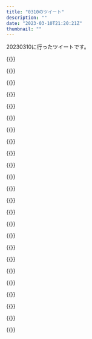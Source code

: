 ```yaml
---
title: "0310のツイート"
description: ""
date: "2023-03-10T21:20:21Z"
thumbnail: ""
---
```

20230310に行ったツイートです。
<!--more-->
{{<tweetlike text="選択肢ある系のノベルゲーム系のゲーム、全テキスト読みたいけど、そういうプレイのしかたしてると飽きるんだよな。\nというか多分飽きるまでにクリアできない\nルート分岐程度の差分ならまあ大丈夫だけどポイントクリック系だと読み直しが気になって進めなくなったりとか" screenname="jme/k.h (@JME_KH)" url="https://twitter.com/JME_KH/status/1633949206573637633?ref_src=twsrc%5Etfw" date="March 9 2023">}}

{{<tweetlike text="x読み直し\n○読み逃し" screenname="jme/k.h (@JME_KH)" url="https://twitter.com/JME_KH/status/1633949407900221442?ref_src=twsrc%5Etfw" date="March 9 2023">}}

{{<tweetlike text="逆転裁判4はなんか音が外れてる場所を指摘するやつが全然分からなかった思い出" screenname="jme/k.h (@JME_KH)" url="https://twitter.com/JME_KH/status/1633959423134801921?ref_src=twsrc%5Etfw" date="March 9 2023">}}

{{<tweetlike text="カプコンの方はちょっと見れない" screenname="jme/k.h (@JME_KH)" url="https://twitter.com/JME_KH/status/1633965183763873798?ref_src=twsrc%5Etfw" date="March 9 2023">}}

{{<tweetlike text="ロボコップのゲーム、ロボコップ視点にしては視界がクリアすぎる気がするな\n自分の感覚が3の死にかけのときのイメージかもしれないけど" screenname="jme/k.h (@JME_KH)" url="https://twitter.com/JME_KH/status/1633967284149702656?ref_src=twsrc%5Etfw" date="March 9 2023">}}

{{<tweetlike text="ドリームオーラはがせるバスターか" screenname="jme/k.h (@JME_KH)" url="https://twitter.com/JME_KH/status/1633967544586620929?ref_src=twsrc%5Etfw" date="March 9 2023">}}

{{<tweetlike text="今日コート着てきたのは失敗" screenname="jme/k.h (@JME_KH)" url="https://twitter.com/JME_KH/status/1633968333530996736?ref_src=twsrc%5Etfw" date="March 9 2023">}}

{{<tweetlike text="OK、パノラマサイト、なんとなくゲーム性がわかってきたぞ。めちゃくちゃ好きなタイプってわけでもないけど、そこそこ好きなタイプだな\n進行に必要なアイテムを集めとかないと進めない感じね。まあそりゃ詰みになるのは今どきないかかそうか" screenname="jme/k.h (@JME_KH)" url="https://twitter.com/JME_KH/status/1633979537712353280?ref_src=twsrc%5Etfw" date="March 9 2023">}}

{{<tweetlike text="悪夢が続いてる方がかろうじてマシな状況" screenname="jme/k.h (@JME_KH)" url="https://twitter.com/JME_KH/status/1633981060278272000?ref_src=twsrc%5Etfw" date="March 9 2023">}}

{{<tweetlike text="筆がノリすぎている" screenname="jme/k.h (@JME_KH)" url="https://twitter.com/JME_KH/status/1633984131658039296?ref_src=twsrc%5Etfw" date="March 9 2023">}}

{{<tweetlike text="銃に弾数制限があるのは受け入れられるけど、ナイフに耐久値があるのはなんかいやだと感じるのはなんでだろうな\nナイフの入手場所が限られてるからか" screenname="jme/k.h (@JME_KH)" url="https://twitter.com/JME_KH/status/1634011695550181376?ref_src=twsrc%5Etfw" date="March 9 2023">}}

{{<tweetlike text="ビームローターってことは水星の世界もなんかビームで揚力やら浮力やら上向きの力を得る物理なのか" screenname="jme/k.h (@JME_KH)" url="https://twitter.com/JME_KH/status/1634021348610822144?ref_src=twsrc%5Etfw" date="March 9 2023">}}

{{<tweetlike text="ビームローター、飛んでるんじゃなくてジャンプしただけの可能性もあるけどそれだと余計に謎の武器になるか?" screenname="jme/k.h (@JME_KH)" url="https://twitter.com/JME_KH/status/1634028920696877057?ref_src=twsrc%5Etfw" date="March 9 2023">}}

{{<tweetlike text="最近ノストラダムスづいてるな" screenname="jme/k.h (@JME_KH)" url="https://twitter.com/JME_KH/status/1634031848295895042?ref_src=twsrc%5Etfw" date="March 9 2023">}}

{{<tweetlike text="世紀末なら2ノストラダムスもわかるけど令和の今になってこれは過剰摂取" screenname="jme/k.h (@JME_KH)" url="https://twitter.com/JME_KH/status/1634034084057067521?ref_src=twsrc%5Etfw" date="March 9 2023">}}

{{<tweetlike text="パノラマサイトも年代設定的にそういう雰囲気があるんだよな\nまだ序盤も序盤だから出てくるのかどうかわからないけど" screenname="jme/k.h (@JME_KH)" url="https://twitter.com/JME_KH/status/1634035972127232000?ref_src=twsrc%5Etfw" date="March 9 2023">}}

{{<tweetlike text="放生会" screenname="jme/k.h (@JME_KH)" url="https://twitter.com/JME_KH/status/1634046035390763009?ref_src=twsrc%5Etfw" date="March 9 2023">}}

{{<tweetlike text="パノラマじゃなくてパラノマじゃん。" screenname="jme/k.h (@JME_KH)" url="https://twitter.com/JME_KH/status/1634069384867246080?ref_src=twsrc%5Etfw" date="March 10 2023">}}

{{<tweetlike text="超常" screenname="jme/k.h (@JME_KH)" url="https://twitter.com/JME_KH/status/1634069665344557058?ref_src=twsrc%5Etfw" date="March 10 2023">}}

{{<tweetlike text="パラノマサイト、ちょっと予想はしてたけど思ったよりびっくりしたな、刑事のとこ" screenname="jme/k.h (@JME_KH)" url="https://twitter.com/JME_KH/status/1634171493566521345?ref_src=twsrc%5Etfw" date="March 10 2023">}}

{{<tweetlike text="パラノマサイト、足洗い、メタルギア的な解決方法で面白いな" screenname="jme/k.h (@JME_KH)" url="https://twitter.com/JME_KH/status/1634177052663517186?ref_src=twsrc%5Etfw" date="March 10 2023">}}

{{<tweetlike text="うん、パラノマサイト、好みのゲームだな。４２８とかに近いタイプか" screenname="jme/k.h (@JME_KH)" url="https://twitter.com/JME_KH/status/1634178378680119299?ref_src=twsrc%5Etfw" date="March 10 2023">}}

{{<tweetlike text="#パラノマサイト 有閑マダム操作キャラクター？にできるの何となくいいな" screenname="jme/k.h (@JME_KH)" url="https://twitter.com/JME_KH/status/1634196671084269568?ref_src=twsrc%5Etfw" date="March 10 2023">}}

{{<tweetlike text="仮面ライダー龍騎か" screenname="jme/k.h (@JME_KH)" url="https://twitter.com/JME_KH/status/1634202463929769984?ref_src=twsrc%5Etfw" date="March 10 2023">}}


